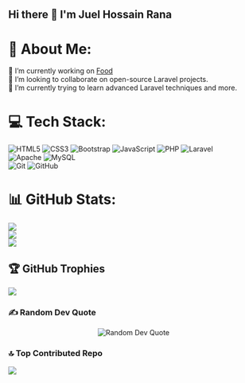 ## Hi there 👋 I'm Juel Hossain Rana

# 💫 About Me:
🔭 I’m currently working on [Food](https://github.com/Juel-11001/Multi-Restaurant-Food-Order-Application)<br>👯 I’m looking to collaborate on open-source Laravel projects.<br>🌱 I’m currently trying to learn advanced Laravel techniques and more.<br>

# 💻 Tech Stack:
![HTML5](https://img.shields.io/badge/html5-%23E34F26.svg?style=for-the-badge&logo=html5&logoColor=white) ![CSS3](https://img.shields.io/badge/css3-%231572B6.svg?style=for-the-badge&logo=css3&logoColor=white) ![Bootstrap](https://img.shields.io/badge/bootstrap-%238511FA.svg?style=for-the-badge&logo=bootstrap&logoColor=white) ![JavaScript](https://img.shields.io/badge/javascript-%23323330.svg?style=for-the-badge&logo=javascript&logoColor=%23F7DF1E) ![PHP](https://img.shields.io/badge/php-%23777BB4.svg?style=for-the-badge&logo=php&logoColor=white) ![Laravel](https://img.shields.io/badge/laravel-%23FF2D20.svg?style=for-the-badge&logo=laravel&logoColor=white) <br> ![Apache](https://img.shields.io/badge/apache-%23D42029.svg?style=for-the-badge&logo=apache&logoColor=white) ![MySQL](https://img.shields.io/badge/mysql-4479A1.svg?style=for-the-badge&logo=mysql&logoColor=white) <br> ![Git](https://img.shields.io/badge/git-%23F05033.svg?style=for-the-badge&logo=git&logoColor=white) ![GitHub](https://img.shields.io/badge/github-%23121011.svg?style=for-the-badge&logo=github&logoColor=white)
# 📊 GitHub Stats:
![](https://github-readme-stats.vercel.app/api?username=Juel-11001&theme=github_dark&hide_border=false&include_all_commits=true&count_private=true)<br/>
![](https://github-readme-streak-stats.herokuapp.com/?user=Juel-11001&theme=github_dark&hide_border=false)<br/>
![](https://github-readme-stats.vercel.app/api/top-langs/?username=Juel-11001&theme=github_dark&hide_border=false&include_all_commits=true&count_private=true&layout=compact)

## 🏆 GitHub Trophies
![](https://github-profile-trophy.vercel.app/?username=Juel-11001&theme=radical&no-frame=false&no-bg=true&margin-w=4)

### ✍️ Random Dev Quote
<div align='center'>
  <img src="https://quotes-github-readme.vercel.app/api?type=horizontal&theme=radical" alt="Random Dev Quote">
</div>

### 🔝 Top Contributed Repo
![](https://github-contributor-stats.vercel.app/api?username=Juel-11001&limit=5&theme=github_dark&combine_all_yearly_contributions=true)

<!-- Proudly created with GPRM ( https://gprm.itsvg.in ) -->
